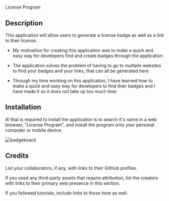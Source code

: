 # <Your-Project-Title>
License Program
## Description

This application will allow users to generate a license badge as well as a link to their license.

- My motivation for creating this application was to make a quick and easy way for developers find and create badges through the application

- The application solves the problem of having to go to multiple websites to find your badges and your links, that can all be generated here
- Through my time working on this application, I have learned how to make a quick and easy way for developers to find their badges and I have made it so it does not take up too much time



## Installation

Al that is required to install the application is to search it's name in a web browser, "License Program", and install the program onto your personal computer or mobile device.


![badgeboard](https://github.com/DylanCummins4167/readme-gen/assets/129929151/61283910-7865-427d-83aa-eecd1562c229)


## Credits

List your collaborators, if any, with links to their GitHub profiles.

If you used any third-party assets that require attribution, list the creators with links to their primary web presence in this section.

If you followed tutorials, include links to those here as well.
